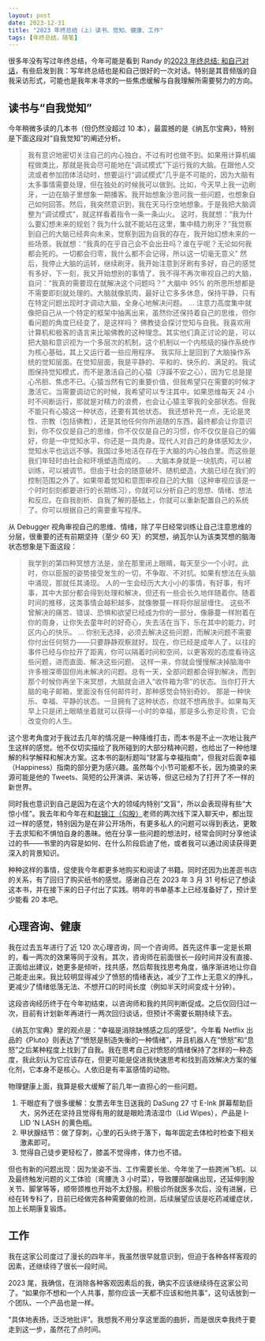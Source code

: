 ```yaml
---
layout: post
date: 2023-12-31
title: "2023 年终总结（上）读书、觉知、健康、工作"
tags: [年终总结，随笔]
---
```


很多年没有写过年终总结，今年可能是看到 Randy 的[2023 年终总结: 和自己对话](https://lutaonan.com/blog/2023-summary/)，有些启发到我：写年终总结也是和自己很好的一次对话。特别是其音频版的自我采访形式，可能也是我年末寻求的一些焦虑缓解与自我理解所需要努力的方向。

## 读书与“自我觉知”

今年稍微多读的几本书（但仍然没超过 10 本），最震撼的是《纳瓦尔宝典》，特别是下面这段对“自我觉知”的阐述分析。

> 我有意识地密切关注自己的内心独白，不过有时也做不到。如果用计算机编程做类比，那就是我会尽可能地在“调试模式”下运行我的大脑。在跟他人交流或者参加团体活动时，想要运行“调试模式”几乎是不可能的，因为大脑有太多事情需要处理，但在独处的时候我可以做到。比如，今天早上我一边刷牙，一边在脑子里想象一期播客。我开始想象沙恩问我一些问题，也想象自己如何回答。然后，我突然意识到，我在天马行空地想象。于是我把大脑调整为“调试模式”，就这样看着指令一条一条山火。
> 这时，我就想：“我为什么要幻想未来的规划？我为什么就不能站在这里，集中精力刷牙？”我觉察到自己的大脑已经奔向未来，觉察到因为自我的存在，我开始幻想未来的一些场景。我就想：“我真的在乎自己会不会出丑吗？谁在乎呢？无论如何我都会死的。一切都会归零，我什么都不会记得，所以这一切毫无意义”
> 然后，我停止大脑的运转，继续刷牙。我开始注意到牙刷有多好，自己的感觉有多好，下一刻，我又开始想别的事情了。我不得不再次审视自己的大脑，自问：“我真的需要现在就解决这个问题吗？”
> 大脑中 95% 的所思所想都是不需要即刻就处理的。大脑就像肌肉，最好让它多多休息，保持平静，只有在特定问题出现时才调动大脑，全身心地解决问题。
> ...
> 注意力高度集中就像把自己从一个特定的框架中抽离出来，虽然你还保持着自己的思维，但你看问题的角度已经变了，是这样吗？
> 佛教徒会探讨觉知与自我。我喜欢用计算机和极客的语言来比喻佛教的这种理念。其实他们真正讨论的是，可以把大脑和意识视为一个多层次的机制，这个机制以一个内核级的操作系统作为核心基础，其上又运行着一些应用程序。
> 我实际上是回到了大脑操作系统的觉知层面。在觉知层面，我是平静的、平和的、快乐的、满足的。我试图保持觉知模式，而不是激活自己的心猿（浮躁不安之心），因为它总是提心吊胆、焦虑不已。心猿当然有它的重要价值，但我希望只在需要的时候才激活它。当需要调动它的时候，我希望可以专注其中。如果思维每天 24 小时不间断运行，那就是对精力的浪费，也会让心猿主宰我的全部状态。但我不能只有心猿这一种状态，还要有其他状态。
> 我还想补充一点，无论是灵性、宗教（包括佛教），还是其他任何你所追随的东西，最终都会让你意识到，你不仅仅是自己的思维，你不仅仅是自己的习惯，你不仅仅是自己的偏好，你是一中觉知水平，你还是一具肉身。现代人对自己的身体感知太少，觉知水平也远远不够。我国过多地活在存在于大脑的内心独白里。而这些是我们年轻时由社会和环境塑造而成的。
> ...
> 大脑本身就是一块肌肉，可以被训练，可以被调节。但由于社会的随意破坏、随机塑造，大脑已经在我们的控制范围之外了。如果带着觉知和意图审视自己的大脑（这种审视应该是一个时时刻刻都要进行的长期练习），你就可以分析自己的思想、情绪、想法和反应。在自我剖析、自我了解的基础上，你就可以重新配置自己的系统了。你可以根据自己的需要重写程序。

从 Debugger 视角审视自己的思维、情绪，除了平日经常训练让自己注意思维的分层，很重要的还有前期坚持（至少 60 天）的冥想，纳瓦尔认为该类冥想的脑海状态想象是下面这段：

> 我学到的第四种冥想方法是，坐在那里闭上眼睛，每天至少一个小时。此时，你以臣服的姿势接受发生的一切，不争取、不对抗。如果有想法在头脑中涌现，那就任其涌现。
> 人的一生会经历大大小小的事情，有好事，有坏事，其中大部分都会得到处理和解决，但还有一些会长久地伴随着你。随着时间的推移，这类事情会越积越多，就像滕蔓一样将你层层缠住。
> 这些不曾解决的痛苦、错误、恐惧和欲望已经成为你的一部分，像藤蔓一样附着在你的周身，让你失去童年时的好奇心，失去活在当下，乐在其中的能力，时区内心的快乐。
> ...
> 你别无选择，必须去解决这些问题，而解决问题不需要你付出任何努力——只要静静观察就好。现在，你已经是成年人了，以往的事件已经与你拉开了距离，你可以隔着时间和空间，以更客观的态度看待这些问题，进而直面、解决这些问题。
> 这样一来，你就会慢慢解决掉脑海中许多根深蒂固但尚未解决的问题。总有一天，全部问题都会得到解决，而到那个时候你再坐下来冥想，大脑就会进入“收件箱为零”的状态。当你打开大脑的电子邮箱，里面没有任何邮件时，那种感觉会特别奇妙。
> 那是一种快乐、幸福、平静的状态。一旦拥有了这种状态，你就不想再放手。如果每天早上只是闭上眼睛坐着就可以获得一小时的幸福，那是多么弥足珍贵，它会改变你的人生。

这个思考角度对于我过去几年的情况是一种降维打击，而本书是不止一次地让我产生这样的感觉。他不仅切实描绘了我所碰到的大部分精神问题，也给出了一种他理解的科学解释和解决方案。这本书的副标题叫“财富与幸福指南”，但我对后面幸福（Happiness）指南的部分更为感兴趣。虽然每个小节可能都不长，因为摘录的来源可能是他的 Tweets、简短的公开演讲、采访等，但这已经为了打开了不一样的新世界。

同时我也意识到自己是因为在这个大的领域内特别“文盲”，所以会表现得有些“大惊小怪”。我去年和今年在和[赵锦江（勾股）](https://jiongks.name/)老师的两次线下深入聊天中，都出现过一样的感觉，特别因为是在非公开场所，有更多私人的问题可以得到表达，更敢于去求知和不惧怕自身的愚昧。他在分享一些问题的想法时，经常会同时分享他读过的书——书里的内容是如何、在什么阶段启迪了他，或者我可以通过阅读获得更深入的背景知识。

种种这样的事情，促使我今年都更多地购买和阅读了书籍。同时还因为出差逛书店的关系，有了回归了购买纸书的感觉。感谢自己在 2023 年 3 月 31 号标记了想读这本书，并在接下来的日子付出了实践。明年的书单基本上已经准备好了，预计至少能看 20 本吧。


## 心理咨询、健康

我在过去五年进行了近 120 次心理咨询，同一个咨询师。首先这件事一定是长期的，看一两次的效果等同于没有。其次，咨询师在前面很长一段时间并没有直接、正面给出建议，她更多是倾听，找共感，然后帮我找思考角度，循序渐进地让你自己能走出来。我比较明显得减少了愤怒的情绪表达，减少了工作上无意义的挣扎，更减少了情绪低落无法、不想开口的时间长度（例如半天时间变成十分钟）。

这段咨询经历终于在今年初结束，以咨询师和我的共同判断促成。之后仅回归过一次，目前有计划新年再进行一两次回归谈话，但预计不需要长期持续下去。

《纳瓦尔宝典》里的观点是：“幸福是消除缺憾感之后的感受”。今年看 Netflix 出品的《Pluto》则表达了“愤怒是制造失衡的一种情绪”，并且机器人在“愤怒”和“息怒”之后某种程度上找到了自我。我在思考自己对愤怒的情绪保持了怎样的一种态度，我此刻认为它应该存在，但更可能是促进我快速思考和找到高效解决方案的催化剂，它本身不是核心。人依旧是有丰富感情的动物。

物理健康上面，我算是极大缓解了前几年一直担心的一些问题。

1. 干眼症有了很多缓解：女票去年生日送我的 DaSung 27 寸 E-Ink 屏幕帮助巨大，另外还在坚持且觉得有用的就是眼睑清洁湿巾（Lid Wipes），产品是 I-LID ’N LASH 的黄色瓶。
2. 甲状腺结节：做了穿刺，心里的石头终于落下，每年固定去体检时检查下相关激素即可。
3. 觉得自己徒步更轻松了，膝盖不觉得疼，体力也不错。

但也有新的问题出现：因为坐姿不当、工作需要长坐、今年坐了一些跨洲飞机、以及最终触发问题的义工体验（弯腰洗 3 小时菜），导致腰部酸痛出现，还延伸到股关节、脚掌等等，顺带颈椎也开始不太舒服。积极诊所就医多次后，没有进展，已经在转专科了，目前已经做完各种需要做的检测，后续展望应该是吃药减缓症状，加上长期康复锻炼。


## 工作

我在这家公司度过了漫长的四年半，我虽然很早就意识到，但迫于各种各样客观的因素，还继续待了很长一段时间。

2023 尾，我确信，在消除各种客观因素后的我，确实不应该继续待在这家公司了。“如果你不想和一个人共事，那你应该一天都不应该和他共事”，这句话放到一个团队、一个产品也是一样。

“具体地表扬，泛泛地批评”。我想我不用分享这里面的曲折，而是很庆幸我终于要走到这一步，虽然花了点时间。
